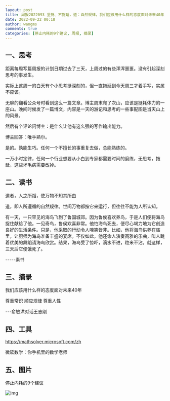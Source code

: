 ```yaml
---
layout: post
title: 周报2022093 坚持、不拖延，道：自然规律，我们应该用什么样的态度面对未来40年，微软数学：你手机里的数学老师，停止内耗的9个建议
date: 2022-09-22 00:18
author: wangms
comments: true
categories: [停止内耗的9个建议, 周报, 摘录]
---
```

<h2>一、思考</h2>
<p>距离每周写篇周报的计划日期过去了三天，上周过的有些浑浑噩噩。没有引起深刻思考的事发生。</p>
<p>实际上这周一的白天有个小思考挺深刻的，但一直拖延到今天周三才着手写，实属不应该。</p>
<p>无聊的翻看公众号时看到这么一篇文章。博主周末爬了次山，应该是挺耗体力的一座山。晚间时候发了一篇博文，内容是一天的游记和思考的一些事配图是当天山上的风景。</p>
<p>然后有个评论问博主：是什么让他有这么强的写作输出能力。</p>
<p>博主回答：唯手熟尔。</p>
<p>是的。孰能生巧。任何一个不擅长的事重复去做，总能熟练的。</p>
<p>一万小时定律，任何一个行业想要从小白到专家都需要时间的磨练，无思考，拖延，这些坏毛病需要改掉。</p>
<h2>二、读书</h2>
<p>道者，人之所蹈，使万物不知其所由</p>
<p>道，即人所遵循的自然规律。世间万物都按它来运行，但往往不能为人所认知。</p>
<p>有一天，一只罕见的海鸟飞到了鲁国城郊。因为鲁侯喜欢养鸟，于是人们便将海鸟捉住献给了他。一见奇鸟，鲁侯欢喜非常。他怕海鸟死去，便尽心竭力地为它创造良好的生活条件。只是，他采取的行动令人啼笑皆非。比如，他将海鸟供养在庙里，让厨师为海鸟准备丰盛的宴席。不仅如此，他还命人演奏高雅的乐曲，叫人跳着优美的舞蹈请海鸟欣赏。结果，海鸟受了惊吓，滴水不进，粒米不沾。就这样，三天后它便饿死了。</p>
<p>-----素书</p>
<h2>三、摘录</h2>
<p>我们应该用什么样的态度面对未来40年</p>
<p>尊重常识  顺应规律  尊重人性</p>
<p>---俞敏洪对话王志刚</p>
<h2>四、工具</h2>
<p><a href="https://mathsolver.microsoft.com/zh">https://mathsolver.microsoft.com/zh</a></p>
<p>微软数学：你手机里的数学老师</p>
<h2>五、图片</h2>
<p>停止内耗的9个建议</p>
<p><img src="https://img.wangms.com/blog/1663292443365-6f3028f5-d5f7-41b9-9486-7fd3eea99953.jpeg" alt="img" /></p>
